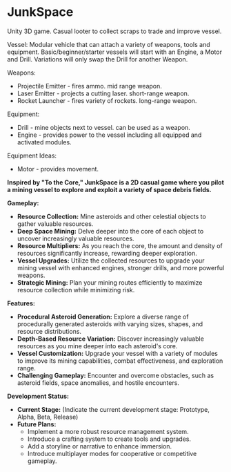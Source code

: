 # JunkSpace
 Unity 3D game. Casual looter to collect scraps to trade and improve vessel.

Vessel: 
Modular vehicle that can attach a variety of weapons, tools and equipment.
Basic/beginner/starter vessels will start with an Engine, a Motor and Drill.
Variations will only swap the Drill for another Weapon.

Weapons:
- Projectile Emitter - fires ammo. mid range weapon.
- Laser Emitter - projects a cutting laser. short-range weapon.
- Rocket Launcher - fires variety of rockets. long-range weapon.

Equipment:
- Drill - mine objects next to vessel. can be used as a weapon.
- Engine - provides power to the vessel including all equipped and activated modules.

Equipment Ideas:
- Motor - provides movement.



**Inspired by "To the Core," JunkSpace is a 2D casual game where you pilot a mining vessel to explore and exploit a variety of space debris fields.**

**Gameplay:**

- **Resource Collection:** Mine asteroids and other celestial objects to gather valuable resources.
- **Deep Space Mining:** Delve deeper into the core of each object to uncover increasingly valuable resources.
- **Resource Multipliers:** As you reach the core, the amount and density of resources significantly increase, rewarding deeper exploration.
- **Vessel Upgrades:** Utilize the collected resources to upgrade your mining vessel with enhanced engines, stronger drills, and more powerful weapons.
- **Strategic Mining:** Plan your mining routes efficiently to maximize resource collection while minimizing risk.

**Features:**

* **Procedural Asteroid Generation:** Explore a diverse range of procedurally generated asteroids with varying sizes, shapes, and resource distributions.
* **Depth-Based Resource Variation:** Discover increasingly valuable resources as you mine deeper into each asteroid's core.
* **Vessel Customization:** Upgrade your vessel with a variety of modules to improve its mining capabilities, combat effectiveness, and exploration range.
* **Challenging Gameplay:** Encounter and overcome obstacles, such as asteroid fields, space anomalies, and hostile encounters.

**Development Status:**

* **Current Stage:** (Indicate the current development stage: Prototype, Alpha, Beta, Release)
* **Future Plans:**
    - Implement a more robust resource management system.
    - Introduce a crafting system to create tools and upgrades.
    - Add a storyline or narrative to enhance immersion.
    - Introduce multiplayer modes for cooperative or competitive gameplay.